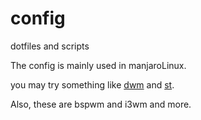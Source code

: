 # config

dotfiles and scripts

The config is mainly used in manjaroLinux.

you may try something like [dwm](https://github.com/theniceboy/dwm) and [st](https://github.com/theniceboy/st).

Also, these are bspwm and i3wm and more.

